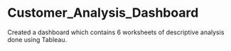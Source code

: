 # Customer_Analysis_Dashboard
Created a dashboard which contains 6 worksheets of descriptive analysis done using Tableau.

